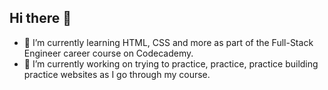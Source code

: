 ## Hi there 👋

- 🌱 I’m currently learning HTML, CSS and more as part of the Full-Stack Engineer career course on Codecademy.
- 🔭 I’m currently working on trying to practice, practice, practice building practice websites as I go through my course.

<!--
**jackiejackss/jackiejackss** is a ✨ _special_ ✨ repository because its `README.md` (this file) appears on your GitHub profile.

Here are some ideas to get you started:

- 🔭 I’m currently working on trying to practice, practice, practice building practice websites as I go through my course.
- 🌱 I’m currently learning HTML, CSS as part of the Full-Stack Engineer course on Codecademy.
- 🤔 I’m looking for help with 
- 💬 Ask me about ...
- 📫 How to reach me: ...
- 😄 Pronouns: She/her
- ⚡ Fun fact: ...
-->
